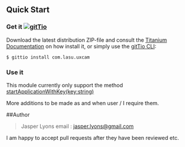 ## Quick Start

### Get it [![gitTio](http://gitt.io/badge.png)](http://gitt.io/component/com.lasu.uxcam)
Download the latest distribution ZIP-file and consult the [Titanium Documentation](http://docs.appcelerator.com/titanium/latest/#!/guide/Using_a_Module) on how install it, or simply use the [gitTio CLI](http://gitt.io/cli):

`$ gittio install com.lasu.uxcam`

### Use it
This module currently only support the method [startApplicationWithKey(key:string)](http://uxcam.com/api#startApplicationWithKey)

More additions to be made as and when user / I require them.

##Author
> Jasper Lyons
email : jasper.lyons@gmail.com

I am happy to accept pull requests after they have been reviewed etc.
